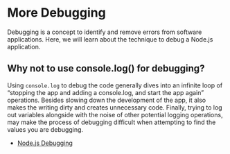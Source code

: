 # More Debugging

Debugging is a concept to identify and remove errors from software applications. Here, we will learn about the technique to debug a Node.js application.

## Why not to use console.log() for debugging?
Using `console.log` to debug the code generally dives into an infinite loop of “stopping the app and adding a console.log, and start the app again” operations. Besides slowing down the development of the app, it also makes the writing dirty and creates unnecessary code. Finally, trying to log out variables alongside with the noise of other potential logging operations, may make the process of debugging difficult when attempting to find the values you are debugging.

- [Node.js Debugging](https://www.geeksforgeeks.org/node-js-debugging/)
